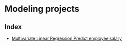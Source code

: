 
# Modeling projects

## Index
* [Multivariate Linear Regression Predict employee salary](https://github.com/Bubbablack/Portfolio/tree/main/models/multivariate-linear-regression-predict-salary)

